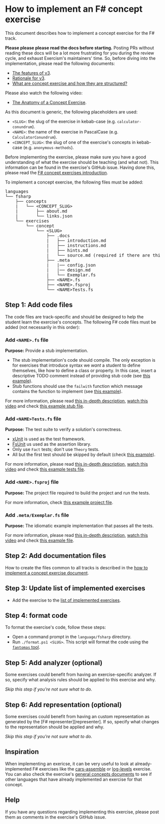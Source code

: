 # How to implement an F# concept exercise

This document describes how to implement a concept exercise for the F# track.

**Please please please read the docs before starting.** Posting PRs without reading these docs will be a lot more frustrating for you during the review cycle, and exhaust Exercism's maintainers' time. So, before diving into the implementation, please read the following documents:

- [The features of v3][docs-features-of-v3].
- [Rationale for v3][docs-rationale-for-v3].
- [What are concept exercise and how they are structured?][docs-concept-exercises]

Please also watch the following video:

- [The Anatomy of a Concept Exercise][anatomy-of-a-concept-exercise].

As this document is generic, the following placeholders are used:

- `<SLUG>`: the slug of the exercise in kebab-case (e.g. `calculator-conundrum`).
- `<NAME>`: the name of the exercise in PascalCase (e.g. `CalculatorConundrum`).
- `<CONCEPT_SLUG>`: the slug of one of the exercise's concepts in kebab-case (e.g. `anonymous-methods`).

Before implementing the exercise, please make sure you have a good understanding of what the exercise should be teaching (and what not). This information can be found in the exercise's GitHub issue. Having done this, please read the [F# concept exercises introduction][concept-exercises].

To implement a concept exercise, the following files must be added:

<pre>
languages
└── fsharp
    ├── concepts
    |   └── &lt;CONCEPT_SLUG&gt;
    |       ├── about.md
    |       └── links.json
    └── exercises
        └── concept
            └── &lt;SLUG&gt;
                ├── .docs
                |   ├── introduction.md
                |   ├── instructions.md
                |   ├── hints.md
                |   └── source.md (required if there are third-party sources)
                ├── .meta
                |   |── config.json
                |   |── design.md
                |   └── Exemplar.fs
                ├── &lt;NAME&gt;.fs
                ├── &lt;NAME&gt;.fsproj
                └── &lt;NAME&gt;Tests.fs
</pre>

## Step 1: Add code files

The code files are track-specific and should be designed to help the student learn the exercise's concepts. The following F# code files must be added (not necessarily in this order):

### Add `<NAME>.fs` file

**Purpose:** Provide a stub implementation.

- The stub implementation's code should compile. The only exception is for exercises that introduce syntax we _want_ a student to define themselves, like how to define a class or property. In this case, insert a descriptive TODO comment instead of providing stub code (see [this example][todo]).
- Stub functions should use the `failwith` function which message contains the function to implement (see [this example][failwith]).

For more information, please read [this in-depth description][stub-file], [watch this video][video-stub-file] and check [this example stub file][example-stub-file].

### Add `<NAME>Tests.fs` file

**Purpose:** The test suite to verify a solution's correctness.

- [xUnit][xunit] is used as the test framework.
- [FsUnit][fsunit] us used as the assertion library.
- Only use `Fact` tests; don't use `Theory` tests.
- All but the first test should be skipped by default (check [this example][skip-fact]).

For more information, please read [this in-depth description][tests-file], [watch this video][video-tests-file] and check [this example tests file][example-tests-file].

### Add `<NAME>.fsproj` file

**Purpose:** The project file required to build the project and run the tests.

For more information, check [this example project file][example-project-file].

### Add `.meta/Exemplar.fs` file

**Purpose:** The idiomatic example implementation that passes all the tests.

For more information, please read [this in-depth description][example-file], [watch this video][video-example-file] and check [this example file][example-example-file].

## Step 2: Add documentation files

How to create the files common to all tracks is described in the [how to implement a concept exercise document][how-to-implement-a-concept-exercise].

## Step 3: Update list of implemented exercises

- Add the exercise to the [list of implemented exercises][implemented-exercises].

## Step 4: format code

To format the exercise's code, follow these steps:

- Open a command prompt in the `language/fsharp` directory.
- Run `./format.ps1 <SLUG>`. This script will format the code using the [`fantomas` tool][fantomas].

## Step 5: Add analyzer (optional)

Some exercises could benefit from having an exercise-specific analyzer. If so, specify what analysis rules should be applied to this exercise and why.

_Skip this step if you're not sure what to do._

## Step 6: Add representation (optional)

Some exercises could benefit from having an custom representation as generated by the [F# representer][representer]. If so, specify what changes to the representation should be applied and why.

_Skip this step if you're not sure what to do._

## Inspiration

When implementing an exericse, it can be very useful to look at already-implemented F# exercises like the [cars-assemble][concept-exercise-cars-assemble] or [log-levels][concept-exercise-log-levels] exercise. You can also check the exercise's [general concepts documents][reference] to see if other languages that have already implemented an exercise for that concept.

## Help

If you have any questions regarding implementing this exercise, please post them as comments in the exercise's GitHub issue.

[concept-exercises]: ../exercises/concept/README.md
[how-to-implement-a-concept-exercise]: https://github.com/exercism/v3/blob/master/docs/maintainers/generic-how-to-implement-a-concept-exercise.md
[docs-concept-exercises]: https://github.com/exercism/v3/blob/master/docs/concept-exercises.md
[docs-rationale-for-v3]: https://github.com/exercism/v3/blob/master/docs/rationale-for-v3.md
[docs-features-of-v3]: https://github.com/exercism/v3/blob/master/docs/features-of-v3.md
[anatomy-of-a-concept-exercise]: https://www.youtube.com/watch?v=gkbBqd7hPrA
[reference]: https://github.com/exercism/v3/blob/master/reference
[fantomas]: https://github.com/fsprojects/fantomas
[implemented-exercises]: ../exercises/concept/README.md#implemented-exercises
[concept-exercise-cars-assemble]: ../exercises/concept/cars-assemble
[concept-exercise-log-levels]: ../exercises/concept/log-levels
[allowing-fork-pr-changes]: https://help.github.com/en/github/collaborating-with-issues-and-pull-requests/allowing-changes-to-a-pull-request-branch-created-from-a-fork
[implemented-exercises]: ../exercises/concept/README.md#implemented-exercises
[skip-fact]: ../exercises/concept/log-levels/LogLevelsTests.fs#L11
[xunit]: https://xunit.net/
[fsunit]: https://fsprojects.github.io/FsUnit/index.html
[failwith]: ../exercises/concept/log-levels/LogLevels.fs#L3
[todo]: ../exercises/concept/lucians-luscious-lasagna/LuciansLusciousLasagna.fs
[stub-file]: https://github.com/exercism/v3/blob/master/docs/concept-exercises.md#stub-implementation-file
[tests-file]: https://github.com/exercism/v3/blob/master/docs/concept-exercises.md#tests-file
[example-file]: https://github.com/exercism/v3/blob/master/docs/concept-exercises.md#example-implementation-file
[video-stub-file]: https://www.youtube.com/watch?v=gkbBqd7hPrA&t=1171
[video-tests-file]: https://www.youtube.com/watch?v=gkbBqd7hPrA&t=1255
[video-example-file]: https://www.youtube.com/watch?v=gkbBqd7hPrA&t=781
[example-stub-file]: ../exercises/concept/log-levels/LogLevels.fs
[example-tests-file]: ../exercises/concept/log-levels/LogLevelsTests.fs
[example-example-file]: ../exercises/concept/log-levels/.meta/Exemplar.fs
[example-project-file]: ../exercises/concept/log-levels/LogLevels.fsproj
